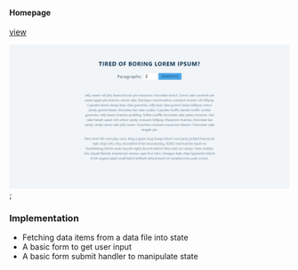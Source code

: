 #### Homepage

[view](https://femi-ologunwa.github.io/6-tabs/)

![](./homescreen.png);

### Implementation

-  Fetching data items from a data file into state
-  A basic form to get user input
-  A basic form submit handler to manipulate state
